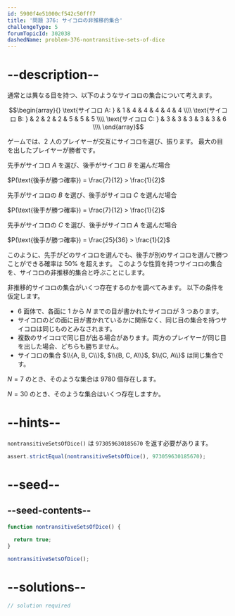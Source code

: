 ```yaml
---
id: 5900f4e51000cf542c50fff7
title: '問題 376: サイコロの非推移的集合'
challengeType: 5
forumTopicId: 302038
dashedName: problem-376-nontransitive-sets-of-dice
---
```


# --description--

通常とは異なる目を持つ、以下のようなサイコロの集合について考えます。

$$\begin{array}{} \text{サイコロ A: } & 1 & 4 & 4 & 4 & 4 & 4 \\\\ \text{サイコロ B: } & 2 & 2 & 2 & 5 & 5 & 5 \\\\ \text{サイコロ C: } & 3 & 3 & 3 & 3 & 3 & 6 \\\\ \end{array}$$

ゲームでは、2 人のプレイヤーが交互にサイコロを選び、振ります。 最大の目を出したプレイヤーが勝者です。

先手がサイコロ $A$ を選び、後手がサイコロ $B$ を選んだ場合

$P(\text{後手が勝つ確率}) = \frac{7}{12} > \frac{1}{2}$

先手がサイコロの $B$ を選び、後手がサイコロ $C$ を選んだ場合

$P(\text{後手が勝つ確率}) = \frac{7}{12} > \frac{1}{2}$

先手がサイコロの $C$ を選び、後手がサイコロ $A$ を選んだ場合

$P(\text{後手が勝つ確率}) = \frac{25}{36} > \frac{1}{2}$

このように、先手がどのサイコロを選んでも、後手が別のサイコロを選んで勝つことができる確率は 50% を超えます。 このような性質を持つサイコロの集合を、サイコロの非推移的集合と呼ぶことにします。

非推移的サイコロの集合がいくつ存在するのかを調べてみます。 以下の条件を仮定します。

- 6 面体で、各面に 1 から $N$ までの目が書かれたサイコロが 3 つあります。
- サイコロのどの面に目が書かれているかに関係なく、同じ目の集合を持つサイコロは同じものとみなされます。
- 複数のサイコロで同じ目が出る場合があります。両方のプレイヤーが同じ目を出した場合、どちらも勝ちません。
- サイコロの集合 $\\{A, B, C\\}$, $\\{B, C, A\\}$, $\\{C, A\\}$ は同じ集合です。

$N = 7$ のとき、そのような集合は 9780 個存在します。

$N = 30$ のとき、そのような集合はいくつ存在しますか。

# --hints--

`nontransitiveSetsOfDice()` は `973059630185670` を返す必要があります。

```js
assert.strictEqual(nontransitiveSetsOfDice(), 973059630185670);
```

# --seed--

## --seed-contents--

```js
function nontransitiveSetsOfDice() {

  return true;
}

nontransitiveSetsOfDice();
```

# --solutions--

```js
// solution required
```
